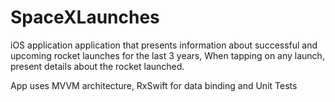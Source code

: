 # SpaceXLaunches

iOS application application that presents information about successful and upcoming rocket launches for the last 3 years, When tapping on any launch, present details about the rocket launched.

App uses MVVM architecture, RxSwift for data binding and Unit Tests
